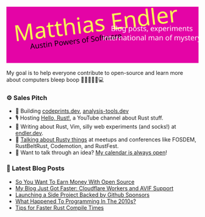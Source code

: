 ![Rad header](drawing.svg)

My goal is to help everyone contribute to open-source and learn more about
computers bleep boop 🤖👾👨🏻‍⚙️💻

### ⚙️ Sales Pitch

* 🌊 Building [codeprints.dev](https://codeprints.dev/), [analysis-tools.dev](https://analysis-tools.dev/)
* 🎙 Hosting [Hello, Rust!](https://hello-rust.show/), a YouTube channel about
  Rust stuff.
* 🧦 Writing about Rust, Vim, silly web experiments (and socks!) at [endler.dev](https://endler.dev/).
* 🐠 [Talking about Rusty things](https://endler.dev/talks/) at meetups and conferences like FOSDEM, RustBeltRust, Codemotion, and RustFest.
* 📆 Want to talk through an idea? [My calendar is always open](https://calendly.com/matthias-endler)!

### 📝 Latest Blog Posts

<!-- BLOG-POST-LIST:START -->
- [So You Want To Earn Money With Open Source](https://endler.dev/2021/oss-money/)
- [My Blog Just Got Faster: Cloudflare Workers and AVIF Support](https://endler.dev/2020/perf/)
- [Launching a Side Project Backed by Github Sponsors](https://endler.dev/2020/sponsors/)
- [What Happened To Programming In The 2010s?](https://endler.dev/2020/review/)
- [Tips for Faster Rust Compile Times](https://endler.dev/2020/rust-compile-times/)
<!-- BLOG-POST-LIST:END -->
